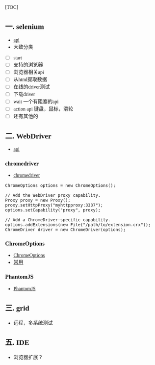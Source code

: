 <font face="Simsun" size=3>

[TOC]

## 一. selenium

- [api](https://www.selenium.dev/documentation/overview/)
- 大致分类
- [ ] start
- [ ] 支持的浏览器
- [ ] 浏览器相关api
- [ ] 从html提取数据
- [ ] 在线的driver测试
- [ ] 下载driver
- [ ] wait 一个有阻塞的api
- [ ] action api 键盘，鼠标，滑轮
- [ ] 还有其他的

## 二. WebDriver

- [api](https://www.selenium.dev/documentation/webdriver/)



### chromedriver

- [chromedriver](https://chromedriver.chromium.org/capabilities)

~~~
ChromeOptions options = new ChromeOptions();

// Add the WebDriver proxy capability.
Proxy proxy = new Proxy();
proxy.setHttpProxy("myhttpproxy:3337");
options.setCapability("proxy", proxy);

// Add a ChromeDriver-specific capability.
options.addExtensions(new File("/path/to/extension.crx"));
ChromeDriver driver = new ChromeDriver(options);
~~~

### ChromeOptions

- [ChromeOptions](https://www.selenium.dev/selenium/docs/api/java/org/openqa/selenium/chrome/ChromeOptions.html)
- [常用](https://blog.csdn.net/qq_37688023/article/details/105896629)

### PhantomJS

- [PhantomJS](https://phantomjs.org/download.html)

## 三. grid

- 远程，多系统测试

## 五. IDE

- 浏览器扩展？

</font>